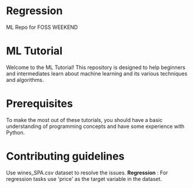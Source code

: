# Regression
ML Repo for FOSS WEEKEND

# ML Tutorial
Welcome to the ML Tutorial! This repository is designed to help beginners and intermediates learn about machine learning and its various techniques and algorithms.


# Prerequisites
To make the most out of these tutorials, you should have a basic understanding of programming concepts and have some experience with Python.


# Contributing guidelines
Use wines_SPA.csv dataset to resolve the issues.
**Regression** : For regression tasks use 'price' as the target variable in the dataset.

